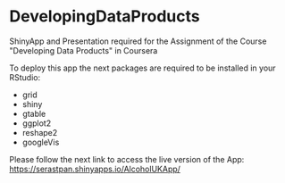 # DevelopingDataProducts
ShinyApp and Presentation required for the Assignment of the Course "Developing Data Products" in Coursera

To deploy this app the next packages are required to be installed in your RStudio:
- grid
- shiny
- gtable
- ggplot2
- reshape2
- googleVis

Please follow the next link to access the live version of the App: https://serastpan.shinyapps.io/AlcoholUKApp/
